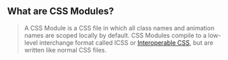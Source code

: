 ##  What are CSS Modules?

> A CSS Module is a CSS file in which all class names and animation names are scoped locally by default.
> CSS Modules compile to a low-level interchange format called ICSS or [Interoperable CSS](https://github.com/css-modules/icss), but are written like normal CSS files.
